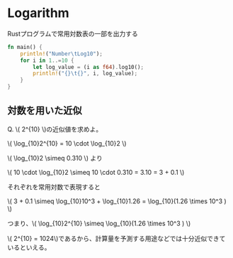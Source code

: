 # Logarithm

Rustプログラムで常用対数表の一部を出力する

```rust
fn main() {
    println!("Number\tLog10");
    for i in 1..=10 {
        let log_value = (i as f64).log10();
        println!("{}\t{}", i, log_value);
    }
}
```

## 対数を用いた近似

Q. \\( 2^{10} \\)の近似値を求めよ。

\\( \log_{10}2^{10} = 10 \cdot \log_{10}2 \\)

\\( \log_{10}2 \simeq 0.310 \\) より

\\( 10 \cdot \log_{10}2 \simeq 10 \cdot 0.310 = 3.10 = 3 + 0.1  \\)

それぞれを常用対数で表現すると

\\( 3 + 0.1 \simeq \log_{10}10^3 + \log_{10}1.26 = \log_{10}(1.26 \times 10^3 ) \\)

つまり、\\( \log_{10}2^{10} \simeq \log_{10}(1.26 \times 10^3 ) \\)

\\( 2^{10} = 1024\\)であるから、計算量を予測する用途などでは十分近似できているといえる。
